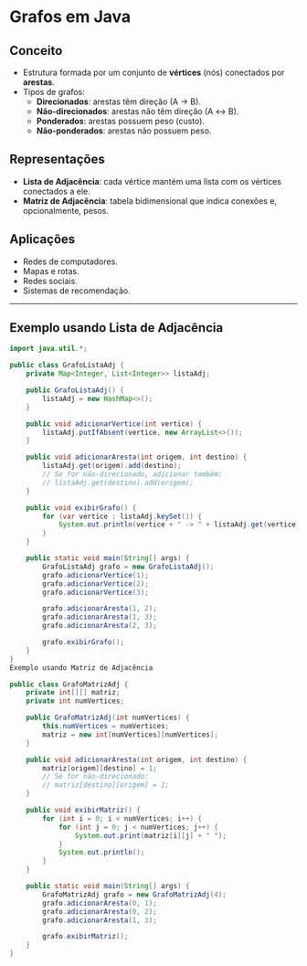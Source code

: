 # Grafos em Java

## Conceito
- Estrutura formada por um conjunto de **vértices** (nós) conectados por **arestas**.
- Tipos de grafos:
  - **Direcionados**: arestas têm direção (A → B).
  - **Não-direcionados**: arestas não têm direção (A ↔ B).
  - **Ponderados**: arestas possuem peso (custo).
  - **Não-ponderados**: arestas não possuem peso.

## Representações
- **Lista de Adjacência**: cada vértice mantém uma lista com os vértices conectados a ele.
- **Matriz de Adjacência**: tabela bidimensional que indica conexões e, opcionalmente, pesos.

## Aplicações
- Redes de computadores.
- Mapas e rotas.
- Redes sociais.
- Sistemas de recomendação.

---

## Exemplo usando Lista de Adjacência
```java
import java.util.*;

public class GrafoListaAdj {
    private Map<Integer, List<Integer>> listaAdj;

    public GrafoListaAdj() {
        listaAdj = new HashMap<>();
    }

    public void adicionarVertice(int vertice) {
        listaAdj.putIfAbsent(vertice, new ArrayList<>());
    }

    public void adicionarAresta(int origem, int destino) {
        listaAdj.get(origem).add(destino);
        // Se for não-direcionado, adicionar também:
        // listaAdj.get(destino).add(origem);
    }

    public void exibirGrafo() {
        for (var vertice : listaAdj.keySet()) {
            System.out.println(vertice + " -> " + listaAdj.get(vertice));
        }
    }

    public static void main(String[] args) {
        GrafoListaAdj grafo = new GrafoListaAdj();
        grafo.adicionarVertice(1);
        grafo.adicionarVertice(2);
        grafo.adicionarVertice(3);

        grafo.adicionarAresta(1, 2);
        grafo.adicionarAresta(1, 3);
        grafo.adicionarAresta(2, 3);

        grafo.exibirGrafo();
    }
}
Exemplo usando Matriz de Adjacência

public class GrafoMatrizAdj {
    private int[][] matriz;
    private int numVertices;

    public GrafoMatrizAdj(int numVertices) {
        this.numVertices = numVertices;
        matriz = new int[numVertices][numVertices];
    }

    public void adicionarAresta(int origem, int destino) {
        matriz[origem][destino] = 1;
        // Se for não-direcionado:
        // matriz[destino][origem] = 1;
    }

    public void exibirMatriz() {
        for (int i = 0; i < numVertices; i++) {
            for (int j = 0; j < numVertices; j++) {
                System.out.print(matriz[i][j] + " ");
            }
            System.out.println();
        }
    }

    public static void main(String[] args) {
        GrafoMatrizAdj grafo = new GrafoMatrizAdj(4);
        grafo.adicionarAresta(0, 1);
        grafo.adicionarAresta(0, 2);
        grafo.adicionarAresta(1, 3);

        grafo.exibirMatriz();
    }
}